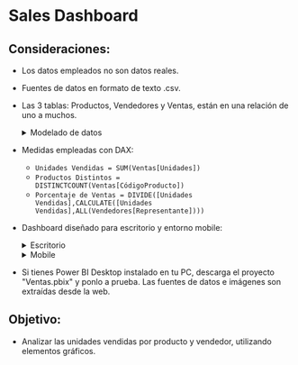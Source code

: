 # Sales Dashboard


## Consideraciones: 
- Los datos empleados no son datos reales.
-  Fuentes de datos en formato de texto .csv.
-   Las 3 tablas: Productos, Vendedores y Ventas, están en una relación de uno a muchos.

  
      <details>
       <summary>Modelado de datos</summary>
       <img width="1276" height="809" alt="image" src="https://github.com/user-attachments/assets/3a8fefbd-d9c5-4fb6-be44-969c4c1dd04d" />
     </details>
- Medidas empleadas con DAX:
   - <code>Unidades Vendidas = SUM(Ventas[Unidades])</code>
   - <code>Productos Distintos = DISTINCTCOUNT(Ventas[CódigoProducto])</code>
   - <code>Porcentaje de Ventas = DIVIDE([Unidades Vendidas],CALCULATE([Unidades Vendidas],ALL(Vendedores[Representante])))</code>
- Dashboard diseñado para escritorio y entorno mobile:
    <details>
       <summary>Escritorio</summary>
       <img width="1777" height="978" alt="image" src="https://github.com/user-attachments/assets/73e82d59-e64d-4c56-8c8a-3e1232fdb825" />
    </details>
    <details>
       <summary>Mobile</summary>
       <img width="538" height="886" alt="image" src="https://github.com/user-attachments/assets/e60adaf3-ddf0-4acf-af04-f10324ac0c70" />
       <img width="541" height="916" alt="image" src="https://github.com/user-attachments/assets/f585bc48-3841-4113-8d1b-f1e0090fbb82" />
    </details>
- Si tienes Power BI Desktop instalado en tu PC, descarga el proyecto "Ventas.pbix" y ponlo a prueba. Las fuentes de datos e imágenes son extraídas desde la web.

## Objetivo:
- Analizar las unidades vendidas por producto y vendedor, utilizando elementos gráficos.
